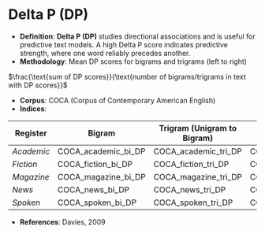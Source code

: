# Delta P (DP)
- **Definition**: **Delta P (DP)** studies directional associations and is useful for predictive text models. A high Delta P score indicates predictive strength, where one word reliably precedes another.
- **Methodology**: Mean DP scores for bigrams and trigrams (left to right)

$\frac{\text{sum of DP scores}}{\text{number of bigrams/trigrams in text with DP scores}}$

- **Corpus**: COCA (Corpus of Contemporary American English)
- **Indices**:

| Register   | Bigram               | Trigram (Unigram to Bigram)  | Trigram (Bigram to Unigram)  |
| ---------- | -------------------- | ---------------------------- | ---------------------------- |
| *Academic* | COCA_academic_bi_DP  | COCA_academic_tri_DP         | COCA_academic_tri_2_DP       |
| *Fiction*  | COCA_fiction_bi_DP   | COCA_fiction_tri_DP          | COCA_fiction_tri_2_DP        |
| *Magazine* | COCA_magazine_bi_DP  | COCA_magazine_tri_DP         | COCA_magazine_tri_2_DP       |
| *News*     | COCA_news_bi_DP      | COCA_news_tri_DP             | COCA_news_tri_2_DP           |
| *Spoken*   | COCA_spoken_bi_DP    | COCA_spoken_tri_DP           | COCA_spoken_tri_2_DP         |

- **References**: Davies, 2009
